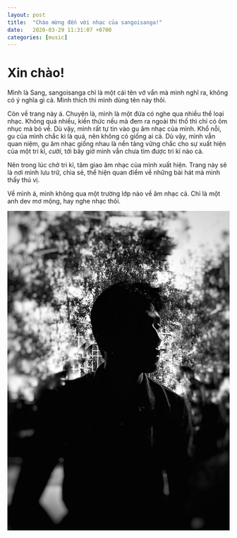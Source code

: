 ```yaml
---
layout: post
title:  "Chào mừng đến với nhạc của sangoisanga!"
date:   2020-03-29 11:31:07 +0700
categories: [music]
---
```


# Xin chào!
Mình là Sang, sangoisanga chỉ là một cái tên vớ vẩn mà mình nghĩ ra, không có ý nghĩa gì cả.
Mình thích thì mình dùng tên này thôi.

Còn về trang này á. Chuyện là, mình là một đứa có nghe qua nhiều thể loại nhạc. Không quá nhiều, kiến thức nếu mà đem ra ngoài 
thi thố thì chỉ có ôm nhục mà bỏ về. Dù vậy, mình rất tự tin vào gu âm nhạc của mình. Khổ nỗi, gu của mình chắc kì là quá, nên không có giống ai cả. 
Dù vậy, mình vẫn quan niệm, gu âm nhạc giống nhau là nền tảng vững chắc cho sự xuất hiện của một tri kỉ, *cười*, tới bây giờ mình vẫn chưa tìm được tri kỉ nào cả.

Nên trong lúc chờ tri kỉ, tâm giao âm nhạc của mình xuất hiện. Trang này sẽ là nơi mình lưu trữ, chia sẻ, thể hiện quan điểm về những bài hát mà mình thấy thú vị.

Về mình á, mình không qua một trường lớp nào về âm nhạc cả. Chỉ là một anh dev mơ mộng, hay nghe nhạc thôi.

![This is me](/assets/images/common/profile.jpeg)